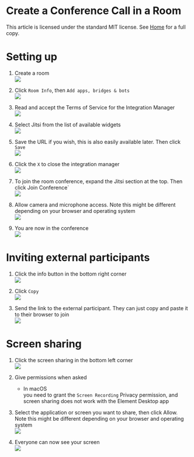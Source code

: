 # Create a Conference Call in a Room

This article is licensed under the standard MIT license. See [Home](index.md) for a full copy.

# Setting up

1. Create a room  
![](images/Screen%20Shot%202020-09-15%20at%203.26.14%20PM.png)

1. Click `Room Info`, then `Add apps, bridges & bots`   
![](images/Screen%20Shot%202020-09-15%20at%203.26.00%20PM.png)

1. Read and accept the Terms of Service for the Integration Manager   
![](images/Screen%20Shot%202020-09-15%20at%203.25.37%20PM.png)

1. Select Jitsi from the list of available widgets   
![](images/Screen%20Shot%202020-09-15%20at%203.28.29%20PM.png)

1. Save the URL if you wish, this is also easily available later. Then click `Save`   
![](images/Screen%20Shot%202020-09-15%20at%203.29.46%20PM.png)

1. Click the `X` to close the integration manager   
![](images/Screen%20Shot%202020-09-15%20at%203.31.11%20PM.png)

1. To join the room conference, expand the Jitsi section at the top. Then click Join Conference`    
![](images/Screen%20Shot%202020-09-15%20at%203.32.26%20PM.png)

1. Allow camera and microphone access. Note this might be different depending on your browser and operating system   
![](images/Screen%20Shot%202020-09-15%20at%203.36.41%20PM.png)

1. You are now in the conference   
![](images/Screen%20Shot%202020-09-15%20at%203.36.05%20PM.png)


# Inviting external participants

1. Click the info button in the bottom right corner   
![](images/Screen%20Shot%202020-09-15%20at%203.39.08%20PM.png)

1. Click `Copy`   
![](images/Screen%20Shot%202020-09-15%20at%203.39.45%20PM.png)

1. Send the link to the external participant. They can just copy and paste it to their browser to join   
![](images/Screen%20Shot%202020-09-15%20at%203.56.33%20PM.png)


# Screen sharing
1. Click the screen sharing in the bottom left corner   
![](images/Screen%20Shot%202020-09-15%20at%203.58.07%20PM.png)

1. Give permissions when asked
    * In macOS  
        you need to grant the `Screen Recording` Privacy permission, and  
        screen sharing does not work with the Element Desktop app

1. Select the application or screen you want to share, then click Allow. Note this might be different depending on your browser and operating system   
![](images/Screen%20Shot%202020-09-15%20at%204.02.52%20PM.png)

1. Everyone can now see your screen   
![](images/Screen%20Shot%202020-09-15%20at%204.04.44%20PM.png)
